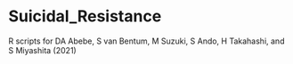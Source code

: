 # Suicidal_Resistance
R scripts for DA Abebe, S van Bentum, M Suzuki, S Ando, H Takahashi, and S Miyashita (2021)
